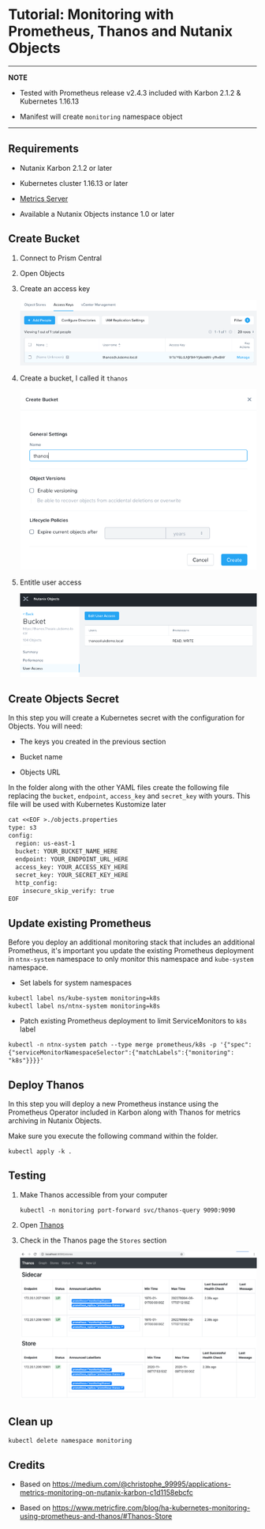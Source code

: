 # Tutorial: Monitoring with Prometheus, Thanos and Nutanix Objects

---
**NOTE**

* Tested with Prometheus release v2.4.3 included with Karbon 2.1.2 & Kubernetes 1.16.13

* Manifest will create `monitoring` namespace object

---

## Requirements

* Nutanix Karbon 2.1.2 or later

* Kubernetes cluster 1.16.13 or later

* [Metrics Server](../metrics-server/README.md)

* Available a Nutanix Objects instance 1.0 or later 

## Create Bucket

1. Connect to Prism Central

2. Open Objects

3. Create an access key

    ![Create bucket](images/01_objects_keys.png)

4. Create a bucket, I called it `thanos`

    ![Create bucket](images/02_objects_bucket.png)

5. Entitle user access

    ![Create bucket](images/03_objects_useraccess.png)

## Create Objects Secret

In this step you will create a Kubernetes secret with the configuration for Objects. You will need:

* The keys you created in the previous section

* Bucket name

* Objects URL

In the folder along with the other YAML files create the following file replacing the `bucket`, `endpoint`, `access_key` and `secret_key` with yours. This file will be used with Kubernetes Kustomize later

```shell
cat <<EOF >./objects.properties
type: s3
config:
  region: us-east-1
  bucket: YOUR_BUCKET_NAME_HERE
  endpoint: YOUR_ENDPOINT_URL_HERE
  access_key: YOUR_ACCESS_KEY_HERE
  secret_key: YOUR_SECRET_KEY_HERE
  http_config:
    insecure_skip_verify: true
EOF
```

## Update existing Prometheus

Before you deploy an additional monitoring stack that includes an additional Prometheus, it's important you update the existing Prometheus deployment in `ntnx-system` namespace to only monitor this namespace and `kube-system` namespace.

* Set labels for system namespaces

```shell
kubectl label ns/kube-system monitoring=k8s
kubectl label ns/ntnx-system monitoring=k8s
```

* Patch existing Prometheus deployment to limit ServiceMonitors to `k8s` label

```shell
kubectl -n ntnx-system patch --type merge prometheus/k8s -p '{"spec":{"serviceMonitorNamespaceSelector":{"matchLabels":{"monitoring": "k8s"}}}}'
```

## Deploy Thanos

In this step you will deploy a new Prometheus instance using the Prometheus Operator included in Karbon along with Thanos for metrics archiving in Nutanix Objects.

Make sure you execute the following command within the folder.

```shell
kubectl apply -k .
```

## Testing

1. Make Thanos accessible from your computer

    ```shell
    kubectl -n monitoring port-forward svc/thanos-query 9090:9090
    ```

2. Open [Thanos](http://localhost:9090)

3. Check in the Thanos page the `Stores` section

    ![Thanos Stores](images/04_thanos_stores.png)

## Clean up

```shell
kubectl delete namespace monitoring
```

## Credits

* Based on <https://medium.com/@christophe_99995/applications-metrics-monitoring-on-nutanix-karbon-c1d1158ebcfc>

* Based on <https://www.metricfire.com/blog/ha-kubernetes-monitoring-using-prometheus-and-thanos/#Thanos-Store>